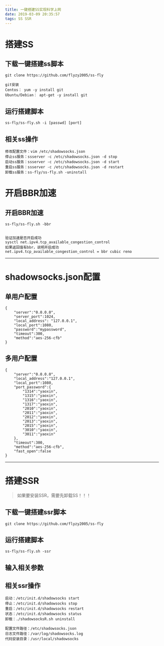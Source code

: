 ```yaml
---
title: 一键搭建SS实现科学上网
date: 2019-03-09 20:35:57
tags: SS SSR
---
```

# 搭建SS
## 下载一键搭建ss脚本
```
git clone https://github.com/flyzy2005/ss-fly

git安装
Centos： yum -y install git
Ubuntu/Debian： apt-get -y install git
```
<!--More-->
## 运行搭建脚本
```
ss-fly/ss-fly.sh -i [passwd] [port]
```
## 相关ss操作
```
修改配置文件：vim /etc/shadowsocks.json
停止ss服务：ssserver -c /etc/shadowsocks.json -d stop
启动ss服务：ssserver -c /etc/shadowsocks.json -d start
重启ss服务：ssserver -c /etc/shadowsocks.json -d restart
卸载ss服务：ss-fly/ss-fly.sh -uninstall
```
# 开启BBR加速
## 开启BBR加速
```
ss-fly/ss-fly.sh -bbr


验证加速是否开启成功
sysctl net.ipv4.tcp_available_congestion_control
如果返回值有bbr，说明开启成功
net.ipv4.tcp_available_congestion_control = bbr cubic reno
```

---
# shadowsocks.json配置
## 单用户配置
```
{
    "server":"0.0.0.0",
    "server_port":1024,
    "local_address": "127.0.0.1",
    "local_port":1080,
    "password":"mypassword",
    "timeout":300,
    "method":"aes-256-cfb"
}
```
## 多用户配置
```
{
    "server":"0.0.0.0",
    "local_address":"127.0.0.1",
    "local_port":1080,
    "port_password":{
        "1314":"yaoxin",
    	"1315":"yaoxin",
    	"1316":"yaoxin",
    	"1317":"yaoxin",
    	"2010":"yaoxin",
    	"2011":"yaoxin",
    	"2012":"yaoxin",
    	"2013":"yaoxin",
    	"2015":"yaoxin",
    	"3010":"yaoxin",
    	"3011":"yaoxin"
    },
    "timeout":300,
    "method":"aes-256-cfb",
    "fast_open":false
}
```
---

# 搭建SSR
> 如果要安装SSR，需要先卸载SS！！！

## 下载一键搭建ssr脚本
```
git clone https://github.com/flyzy2005/ss-fly
```
## 运行搭建脚本
```
ss-fly/ss-fly.sh -ssr
```
## 输入相关参数
## 相关ssr操作
```
启动：/etc/init.d/shadowsocks start
停止：/etc/init.d/shadowsocks stop
重启：/etc/init.d/shadowsocks restart
状态：/etc/init.d/shadowsocks status
卸载：./shadowsocksR.sh uninstall
 
配置文件路径：/etc/shadowsocks.json
日志文件路径：/var/log/shadowsocks.log
代码安装目录：/usr/local/shadowsocks
```


